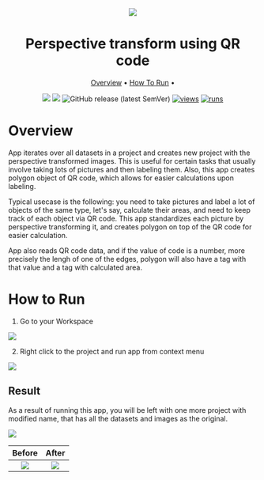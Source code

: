 <div align="center" markdown>
<img src="https://user-images.githubusercontent.com/115161827/207946617-bcee16ab-c54b-443a-9595-9800be72a070.jpg"/>  

# Perspective transform using QR code

<p align="center">
  <a href="#Overview">Overview</a> •
  <a href="#How-To-Run">How To Run</a> •
</p>

[![](https://img.shields.io/badge/supervisely-ecosystem-brightgreen)](https://ecosystem.supervise.ly/apps/supervisely-ecosystem/perspective-transform-using-qr-code)
[![](https://img.shields.io/badge/slack-chat-green.svg?logo=slack)](https://supervise.ly/slack)
![GitHub release (latest SemVer)](https://img.shields.io/github/v/release/supervisely-ecosystem/perspective-transform-using-qr-code)
[![views](https://app.supervise.ly/img/badges/views/supervisely-ecosystem/perspective-transform-using-qr-code)](https://supervise.ly)
[![runs](https://app.supervise.ly/img/badges/runs/supervisely-ecosystem/perspective-transform-using-qr-code)](https://supervise.ly)

</div>

# Overview

App iterates over all datasets in a project and creates new project with the perspective transformed images. This is useful for certain tasks that usually involve taking lots of pictures and then labeling them.
Also, this app creates polygon object of QR code, which allows for easier calculations upon labeling.

Typical usecase is the following: you need to take pictures and label a lot of objects of the same type, let's say, calculate their areas, and need to keep track of each object via QR code. This app standardizes each picture by perspective transforming it, and creates polygon on top of the QR code for easier calculation.

App also reads QR code data, and if the value of code is a number, more precisely the lengh of one of the edges, polygon will also have a tag with that value and a tag with calculated area.

# How to Run

1. Go to your Workspace

<img src="https://user-images.githubusercontent.com/115161827/207947458-acc8a67a-5274-4df4-88bb-661fb9815599.png">

2. Right click to the project and run app from context menu

<img src="https://user-images.githubusercontent.com/115161827/207949467-d45542ff-b7aa-41f1-b75a-65b8d6b891ba.gif">


## Result

As a result of running this app, you will be left with one more project with modified name, that has all the datasets and images as the original.

<img src="https://user-images.githubusercontent.com/115161827/207947931-295a385f-4235-4525-825b-7c3192dbd38e.png">


Before  |  After
:-------------------------:|:-----------------------------------:
<img src="https://user-images.githubusercontent.com/115161827/207944480-391b1d35-eb30-43e7-8da1-5ac7b810a0f9.png" style="max-height: 300px; width: auto;"/>  |  <img src="https://user-images.githubusercontent.com/115161827/207945669-6932873b-0b2d-41d8-8654-decdc7b5f85b.png" style="max-height: 300px; width: auto;"/>